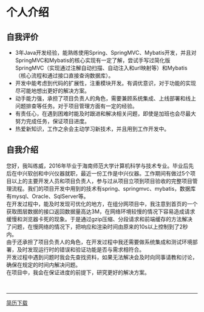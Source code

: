 # 个人介绍

## 自我评价
* 3年Java开发经验，能熟练使用Spring、SpringMVC、Mybatis开发，并且对SpringMVC和Mybatis的核心实现有一定了解，尝试手写过简化版SpringMVC（实现通过注解自动扫描、自动注入和url映射等）和Mybatis（核心流程和通过接口直接查询数据库）。
* 开发中能考虑到代码的扩展性，注重模块开发。有调优意识，对于功能的实现尽可能地想出更好的解决方案。
* 动手能力强，承担了项目负责人的角色，需要兼顾系统集成、上线部署和线上问题排查等任务。对于项目管理方面有一定的经验。
* 有责任心，在遇到困难时能及时跟进和解决相关问题，即使是加班也会尽最大努力完成任务，保证项目进度。
* 热爱新知识，工作之余会主动学习新技术，并且用到工作开发中。

## 自我介绍
您好，我叫练威，2016年毕业于海南师范大学计算机科学与技术专业。毕业后先后在中兴软创和中兴仪器就职，最近一份工作是中兴仪器。工作期间有做过5个项目以上的主要开发人员和项目负责人，参与过从项目立项到项目验收的完整项目管理流程。我们的项目开发中用到的技术有spring、springmvc、mybatis，数据库有mysql、Oracle、SqlServer等。<br/>
在开发过程中，能及时发现可优化的地方，在组分网项目中，我注意到首页的一个获取图层数据的接口返回数据量高达3M，在网络环境较慢的情况下容易造成请求缓慢和浏览器卡死的现象。于是通过gzip压缩、分段请求和前端缓存的方法解决了问题，在慢网络的情况下，把响应和渲染时间由原来的10s以上控制到了2秒内。<br/>
由于还承担了项目负责人的角色，在开发过程中我还需要做系统集成和测试环境部署，及时发现运行时的错误和验证功能是否与需求相符合。<br/>
开发过程中遇到问题时我会先查找资料，如果无法解决会及时向同事请教和讨论，确保在规定的时间内解决问题。<br/>
在项目中，我会在保证进度的前提下，研究更好的解决方案。

<br/>

---

<a href="./assets/final.pdf" download="练威_Java开发工程师.pdf">简历下载</a>